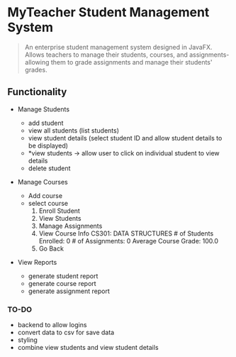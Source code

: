 # MyTeacher Student Management System

> An enterprise student management system designed in JavaFX. Allows teachers to manage their students, courses, and assignments- allowing them to grade assignments and manage their students' grades.

## Functionality
- Manage Students
    - add student 
    - view all students (list students)
    - view student details (select student ID and allow student details to be displayed)
    - *view students -> allow user to click on individual student to view details
    - delete student

- Manage Courses 
    - Add course 
    - select course 
        1. Enroll Student
        2. View Students
        3. Manage Assignments
        4. View Course Info
                CS301: DATA STRUCTURES
                # of Students Enrolled: 0
                # of Assignments: 0
                Average Course Grade: 100.0
        5. Go Back

- View Reports
    - generate student report 
    - generate course report 
    - generate assignment report 

### TO-DO

- backend to allow logins
- convert data to csv for save data
- styling
- combine view students and view student details
